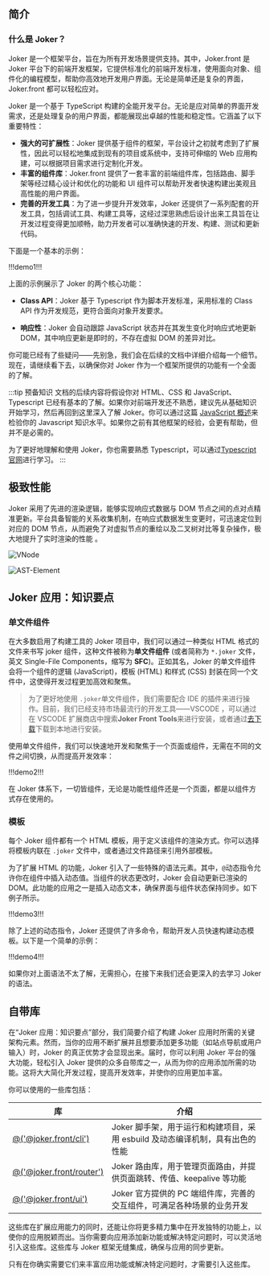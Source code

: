 ## 简介

### 什么是 Joker？

Joker 是一个框架平台，旨在为所有开发场景提供支持。其中，Joker.front 是 Joker 平台下的前端开发框架，它提供标准化的前端开发标准，使用面向对象、组件化的编程模型，帮助你高效地开发用户界面。无论是简单还是复杂的界面，Joker.front 都可以轻松应对。

Joker 是一个基于 TypeScript 构建的全能开发平台。无论是应对简单的界面开发需求，还是处理复杂的用户界面，都能展现出卓越的性能和稳定性。它涵盖了以下重要特性：

-   **强大的可扩展性**：Joker 提供基于组件的框架，平台设计之初就考虑到了扩展性，因此可以轻松地集成到现有的项目或系统中，支持可伸缩的 Web 应用构建，可以根据项目需求进行定制化开发。
-   **丰富的组件库**：Joker.front 提供了一套丰富的前端组件库，包括路由、脚手架等经过精心设计和优化的功能和 UI 组件可以帮助开发者快速构建出美观且高性能的用户界面。
-   **完善的开发工具**：为了进一步提升开发效率，Joker 还提供了一系列配套的开发工具，包括调试工具、构建工具等，这经过深思熟虑后设计出来工具旨在让开发过程变得更加顺畅，助力开发者可以准确快速的开发、构建、测试和更新代码。

下面是一个基本的示例：

!!!demo1!!!

上面的示例展示了 Joker 的两个核心功能：

-   **Class API**：Joker 基于 Typescript 作为脚本开发标准，采用标准的 Class API 作为开发规范，更符合面向对象开发要求。

-   **响应性**：Joker 会自动跟踪 JavaScript 状态并在其发生变化时响应式地更新 DOM，其中响应更新是即时的，不存在虚拟 DOM 的差异对比。

你可能已经有了些疑问——先别急，我们会在后续的文档中详细介绍每一个细节。现在，请继续看下去，以确保你对 Joker 作为一个框架所提供的功能有一个全面的了解。

:::tip 预备知识
文档的后续内容将假设你对 HTML、CSS 和 JavaScript、Typescript 已经有基本的了解。如果你对前端开发还不熟悉，建议先从基础知识开始学习，然后再回到这里深入了解 Joker。你可以通过这篇 [JavaScript 概述](https://developer.mozilla.org/zh-CN/docs/Web/JavaScript/A_re-introduction_to_JavaScript)来检验你的 Javascript 知识水平。如果你之前有其他框架的经验，会更有帮助，但并不是必需的。

为了更好地理解和使用 Joker，你也需要熟悉 Typescript，可以通过[Typescript 官网](https://www.typescriptlang.org/)进行学习。
:::

## 极致性能

Joker 采用了先进的渲染逻辑，能够实现响应式数据与 DOM 节点之间的点对点精准更新。平台具备智能的关系收集机制，在响应式数据发生变更时，可迅速定位到对应的 DOM 节点，从而避免了对虚拟节点的重绘以及二叉树对比等复杂操作，极大地提升了实时渲染的性能 。

![VNode](/base/render.png)

![AST-Element](/base/ast-element.png)

## Joker 应用：知识要点

### 单文件组件

在大多数启用了构建工具的 Joker 项目中，我们可以通过一种类似 HTML 格式的文件来书写 joker 组件，这种文件被称为**单文件组件** (或者简称为 `*.joker` 文件，英文 Single-File Components，缩写为 **SFC**)。正如其名，Joker 的单文件组件会将一个组件的逻辑 (JavaScript)，模板 (HTML) 和样式 (CSS) 封装在同一个文件中，这使得开发过程更加高效和聚焦。

> 为了更好地使用 `.joker`单文件组件，我们需要配合 IDE 的插件来进行操作。目前，我们已经支持市场最流行的开发工具——VSCODE ，可以通过在 VSCODE 扩展商店中搜索**Joker Front Tools**来进行安装，或者通过[去下载](https://marketplace.visualstudio.com/items?itemName=JokerZohar.joker-front-tools)下载到本地进行安装。

使用单文件组件，我们可以快速地开发和聚焦于一个页面或组件，无需在不同的文件之间切换，从而提高开发效率：

!!!demo2!!!

在 Joker 体系下，一切皆组件，无论是功能性组件还是一个页面，都是以组件方式存在使用的。

### 模板

每个 Joker 组件都有一个 HTML 模板，用于定义该组件的渲染方式。你可以选择将模板内联在 `.joker` 文件中，或者通过文件路径来引用外部模板。

为了扩展 HTML 的功能，Joker 引入了一些特殊的语法元素。其中，`@`动态指令允许你在组件中插入动态值。当组件的状态更改时，Joker 会自动更新已渲染的 DOM。此功能的应用之一是插入动态文本，确保界面与组件状态保持同步。如下例子所示。

!!!demo3!!!

除了上述的动态指令，Joker 还提供了许多命令，帮助开发人员快速构建动态模板。以下是一个简单的示例：

!!!demo4!!!

如果你对上面语法不太了解，无需担心，在接下来我们还会更深入的去学习 Joker 的语法。

## 自带库

在“Joker 应用：知识要点”部分，我们简要介绍了构建 Joker 应用时所需的关键架构元素。然而，当你的应用不断扩展并且想要添加更多功能（如站点导航或用户输入）时，Joker 的真正优势才会显现出来。届时，你可以利用 Joker 平台的强大功能，轻松引入 Joker 提供的众多自带库之一，从而为你的应用添加所需的功能。这将大大简化开发过程，提高开发效率，并使你的应用更加丰富。

你可以使用的一些库包括：

| 库                                               | 介绍                                                                          |
| ------------------------------------------------ | ----------------------------------------------------------------------------- |
| [@('@joker.front/cli')](/cli/introduction)       | Joker 脚手架，用于运行和构建项目，采用 esbuild 及动态编译机制，具有出色的性能 |
| [@('@joker.front/router')](/router/introduction) | Joker 路由库，用于管理页面路由，并提供页面跳转、传值、keepalive 等功能        |
| [@('@joker.front/ui')](http://ui.jokers.pub)     | Joker 官方提供的 PC 端组件库，完善的交互组件，可满足各种场景的业务开发        |

这些库在扩展应用能力的同时，还能让你将更多精力集中在开发独特的功能上，以使你的应用脱颖而出。当你需要向应用添加新功能或解决特定问题时，可以灵活地引入这些库。这些库与 Joker 框架无缝集成，确保与应用的同步更新。

只有在你确实需要它们来丰富应用功能或解决特定问题时，才需要引入这些库。
